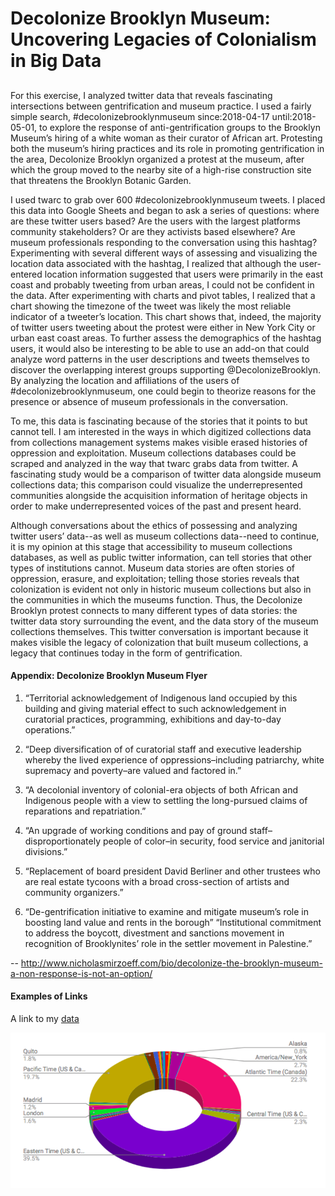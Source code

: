 # Decolonize Brooklyn Museum: Uncovering Legacies of Colonialism in Big Data 

## 
For this exercise, I analyzed twitter data that reveals fascinating intersections between gentrification and museum practice. I used a fairly simple search, #decolonizebrooklynmuseum since:2018-04-17 until:2018-05-01, to explore the response of anti-gentrification groups to the Brooklyn Museum’s hiring of a white woman as their curator of African art. Protesting both the museum’s hiring practices and its role in promoting gentrification in the area, Decolonize Brooklyn organized a protest at the museum, after which the group moved to the nearby site of a high-rise construction site that threatens the Brooklyn Botanic Garden.
  
I used twarc to grab over 600 #decolonizebrooklynmuseum tweets. I placed this data into Google Sheets and began to ask a series of questions: where are these twitter users based? Are the users with the largest platforms community stakeholders? Or are they activists based elsewhere? Are museum professionals responding to the conversation using this hashtag? Experimenting with several different ways of assessing and visualizing the location data associated with the hashtag, I realized that although the user-entered location information suggested that users were primarily in the east coast and probably tweeting from urban areas, I could not be confident in the data. After experimenting with charts and pivot tables, I realized that a chart showing the timezone of the tweet was likely the most reliable indicator of a tweeter’s location. This chart shows that, indeed, the majority of twitter users tweeting about the protest were either in New York City or urban east coast areas. To further assess the demographics of the hashtag users, it would also be interesting to be able to use an add-on that could analyze word patterns in the user descriptions and tweets themselves to discover the overlapping interest groups supporting @DecolonizeBrooklyn. By analyzing the location and affiliations of the users of #decolonizebrooklynmuseum, one could begin to theorize reasons for the presence or absence of museum professionals in the conversation. 

To me, this data is fascinating because of the stories that it points to but cannot tell. I am interested in the ways in which digitized collections data from collections management systems makes visible erased histories of oppression and exploitation. Museum collections databases could be scraped and analyzed in the way that twarc grabs data from twitter. A fascinating study would be a comparison of twitter data alongside museum collections data; this comparison could visualize the underrepresented communities alongside the acquisition information of heritage objects  in order to make underrepresented voices of the past and present heard. 

Although conversations about the ethics of possessing and analyzing twitter users’ data--as well as museum collections data--need to continue, it is my opinion at this stage that accessibility to museum collections databases, as well as public twitter information, can tell stories that other types of institutions cannot. Museum data stories are often stories of oppression, erasure, and exploitation; telling those stories reveals that colonization is evident not only in historic museum collections but also in the communities in which the museums function. Thus, the Decolonize Brooklyn protest connects to many different types of data stories: the twitter data story surrounding the event, and the data story of the museum collections themselves. This twitter conversation is important because it makes visible the legacy of colonization that built museum collections, a legacy that continues today in the form of gentrification. 


#### Appendix: Decolonize Brooklyn Museum Flyer
1. “Territorial acknowledgement of Indigenous land occupied by this building and giving material effect to such acknowledgement in curatorial practices, programming, exhibitions and day-to-day operations.”

2. “Deep diversification of of curatorial staff and executive leadership whereby the lived experience of oppressions–including patriarchy, white supremacy and poverty–are valued and factored in.”

3. “A decolonial inventory of colonial-era objects of both African and Indigenous people with a view to settling the long-pursued claims of reparations and repatriation.”

4. “An upgrade of working conditions and pay of ground staff–disproportionately people of color–in security, food service and janitorial divisions.”

5. “Replacement of board president David Berliner and other trustees who are real estate tycoons with a broad cross-section of artists and community organizers.”

6. “De-gentrification initiative to examine and mitigate museum’s role in boosting land value and rents in the borough”
“Institutional commitment to address the boycott, divestment and sanctions movement in recognition of Brooklynites’ role in the settler movement in Palestine.”

-- http://www.nicholasmirzoeff.com/bio/decolonize-the-brooklyn-museum-a-non-response-is-not-an-option/

#### Examples of Links

A link to my [data](https://github.com/Kaltizer/datastory/blob/master/data/tweets2.csv)

![chart](https://github.com/Kaltizer/datastory/blob/master/images/TwitterChart.png)

